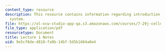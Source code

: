 ```yaml
---
content_type: resource
description: This resource contains information regarding introduction to the nervous
  system.
file: https://ol-ocw-studio-app-qa.s3.amazonaws.com/courses/7-29j-cellular-neurobiology-spring-2012/9e5cf8ded810fa9b14bf5d5b1604a0e4_MIT7_29JS12_lecture1.pdf
file_type: application/pdf
resourcetype: Document
title: Lecture 1 Notes
uid: 9e5cf8de-d810-fa9b-14bf-5d5b1604a0e4
---
```

